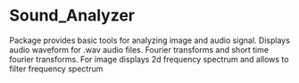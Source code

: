 # Sound_Analyzer

Package provides basic tools for analyzing image and audio signal.
Displays audio waveform for .wav audio files.
Fourier transforms and short time fourier transforms.
For image displays 2d frequency spectrum and allows to filter frequency spectrum
